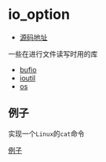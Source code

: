 # io_option

- [源码地址](./main)

一些在进行文件读写时用的库

- [bufio](io_option/bufio/bufio.md)
- [ioutil](io_option/ioutil/ioutil_.md)
- [os](io_option/os/os.md)

## 例子

实现一个`Linux`的`cat`命令

[例子](./main/io_option.go)